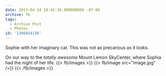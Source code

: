 ```yaml
---
date: 2013-04-24 18:42:16.000000000 -07:00
archive: fb
tags: 
  - Archive Post
  - Photos
id: '1366854136'
---
```


Sophie with her imaginary cat. This was not as precarious as it looks.

On our way to the *totally awesome* Mount Lemon SkyCenter, where Sophia had the night of her life.
{{< fb/images >}}
{{< fb/image src="image.jpg" />}}
{{< /fb/images >}}
